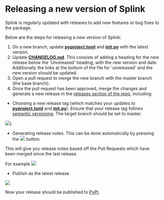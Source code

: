 # Releasing a new version of Splink

Splink is regularly updated with releases to add new features or bug fixes to the package.

Below are the steps for releasing a new version of Splink:

1. On a new branch, update [**pyproject.toml**](https://github.com/moj-analytical-services/splink/blob/master/pyproject.toml) and [**__init__.py**](https://github.com/moj-analytical-services/splink/blob/master/splink/__init__.py) with the latest version.
2. Update [**CHANGELOG.md**](https://github.com/moj-analytical-services/splink/blob/master/CHANGELOG.md). This consists of adding a heading for the new release below the 'Unreleased' heading, with the new version and date. Additionally the links at the bottom of the file for 'unreleased' and the new version should be updated.
3. Open a pull request to merge the new branch with the master branch (the base branch).
4. Once the pull request has been approved, merge the changes and generate a new release in the [releases section of the repo](https://github.com/moj-analytical-services/splink/releases), including:

- Choosing a new release tag (which matches your updates to [**pyproject.toml**](https://github.com/moj-analytical-services/splink/blob/master/pyproject.toml) and [**__init__.py**](https://github.com/moj-analytical-services/splink/blob/master/splink/__init__.py)). Ensure that your release tag follows [semantic versioning](https://docs.npmjs.com/about-semantic-versioning). The target branch should be set to master.


![](https://raw.githubusercontent.com/moj-analytical-services/splink/master/docs/img/releases/tag.png))

- Generating release notes. This can be done automatically by pressing the 
![](https://raw.githubusercontent.com/moj-analytical-services/splink/master/docs/img/releases/notes_button.png) button. 

This will give you release notes based off the Pull Requests which have been merged since the last release.

For example
![](https://raw.githubusercontent.com/moj-analytical-services/splink/master/docs/img/releases/notes.png)

- Publish as the latest release

![](https://raw.githubusercontent.com/moj-analytical-services/splink/master/docs/img/releases/publish.png)


Now your release should be published to [PyPI](https://pypi.org/project/splink/#history).


